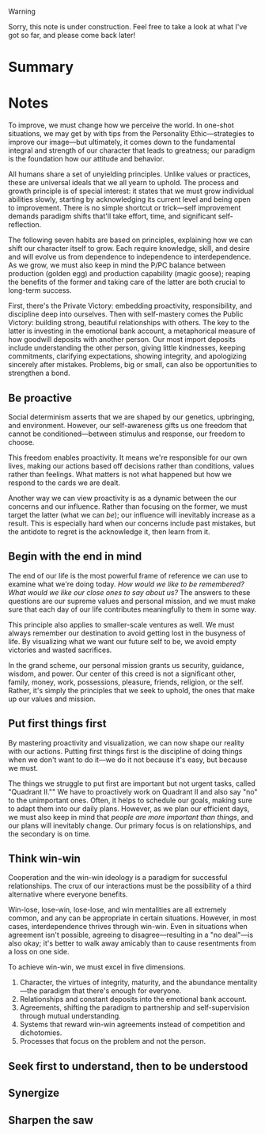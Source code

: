 > [!warning]
> Sorry, this note is under construction. Feel free to take a look at what I've got so far, and please come back later!

# Summary

# Notes
To improve, we must change how we perceive the world. In one-shot situations, we may get by with tips from the Personality Ethic—strategies to improve our image—but ultimately, it comes down to the fundamental integral and strength of our character that leads to greatness; our paradigm is the foundation how our attitude and behavior.

All humans share a set of unyielding principles. Unlike values or practices, these are universal ideals that we all yearn to uphold. The process and growth principle is of special interest: it states that we must grow individual abilities slowly, starting by acknowledging its current level and being open to improvement. There is no simple shortcut or trick—self improvement demands paradigm shifts that'll take effort, time, and significant self-reflection.

The following seven habits are based on principles, explaining how we can shift our character itself to grow. Each require knowledge, skill, and desire and will evolve us from dependence to independence to interdependence. As we grow, we must also keep in mind the P/PC balance between production (golden egg) and production capability (magic goose); reaping the benefits of the former and taking care of the latter are both crucial to long-term success.

First, there's the Private Victory: embedding proactivity, responsibility, and discipline deep into ourselves. Then with self-mastery comes the Public Victory: building strong, beautiful relationships with others. The key to the latter is investing in the emotional bank account, a metaphorical measure of how goodwill deposits with another person. Our most import deposits include understanding the other person, giving little kindnesses, keeping commitments, clarifying expectations, showing integrity, and apologizing sincerely after mistakes. Problems, big or small, can also be opportunities to strengthen a bond.

## Be proactive
Social determinism asserts that we are shaped by our genetics, upbringing, and environment. However, our self-awareness gifts us one freedom that cannot be conditioned—between stimulus and response, our freedom to choose.

This freedom enables proactivity. It means we're responsible for our own lives, making our actions based off decisions rather than conditions, values rather than feelings. What matters is not what happened but how we respond to the cards we are dealt.

Another way we can view proactivity is as a dynamic between the our concerns and our influence. Rather than focusing on the former, we must target the latter (what we can *be*); our influence will inevitably increase as a result. This is especially hard when our concerns include past mistakes, but the antidote to regret is the acknowledge it, then learn from it.

## Begin with the end in mind
The end of our life is the most powerful frame of reference we can use to examine what we're doing today. *How would we like to be remembered? What would we like our close ones to say about us?* The answers to these questions are our supreme values and personal mission, and we must make sure that each day of our life contributes meaningfully to them in some way.

This principle also applies to smaller-scale ventures as well. We must always remember our destination to avoid getting lost in the busyness of life. By visualizing what we want our future self to be, we avoid empty victories and wasted sacrifices.

In the grand scheme, our personal mission grants us security, guidance, wisdom, and power. Our center of this creed is not a significant other, family, money, work, possessions, pleasure, friends, religion, or the self. Rather, it's simply the principles that we seek to uphold, the ones that make up our values and mission.

## Put first things first
By mastering proactivity and visualization, we can now shape our reality with our actions. Putting first things first is the discipline of doing things when we don't want to do it—we do it not because it's easy, but because we must.

The things we struggle to put first are important but not urgent tasks, called "Quadrant II."" We have to proactively work on Quadrant II and also say "no" to the unimportant ones. Often, it helps to schedule our goals, making sure to adapt them into our daily plans. However, as we plan our efficient days, we must also keep in mind that *people are more important than things*, and our plans will inevitably change. Our primary focus is on relationships, and the secondary is on time.

## Think win-win
Cooperation and the win-win ideology is a paradigm for successful relationships. The crux of our interactions must be the possibility of a third alternative where everyone benefits.

Win-lose, lose-win, lose-lose, and win mentalities are all extremely common, and any can be appropriate in certain situations. However, in most cases, interdependence thrives through win-win. Even in situations when agreement isn't possible, agreeing to disagree—resulting in a "no deal"—is also okay; it's better to walk away amicably than to cause resentments from a loss on one side.

To achieve win-win, we must excel in five dimensions.
1. Character, the virtues of integrity, maturity, and the abundance mentality—the paradigm that there's enough for everyone.
2. Relationships and constant deposits into the emotional bank account.
3. Agreements, shifting the paradigm to partnership and self-supervision through mutual understanding.
4. Systems that reward win-win agreements instead of competition and dichotomies.
5. Processes that focus on the problem and not the person.

## Seek first to understand, then to be understood

## Synergize

## Sharpen the saw